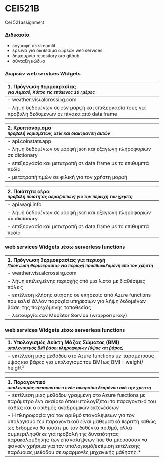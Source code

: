 # CEI521B
Cei 521 assignment

### Διδικασία
- εγγραφή σε streamlit
- έρευνα για διαθέσιμα δωρεάν web services
- δημιουργία repository στο github
- σύνταξη κώδικα

### Δωρεάν web services Widgets

| <div style="text-align: left">1. **Πρόγνωση θερμοκρασίας**</div> <div style="text-align: left"><small>*για Λεμεσό, Κύπρο τις επόμενες 10 ημέρες*<small></div> |
|---------------------------------------------------------------------------------------------------------------------------------------------------------------|
| - weather.visualcrossing.com                                                                                                                                  |
| - λήψη δεδομένων σε csv μορφή και επεξεργασία τους για προβολή δεδομένων σε πίνακα από data frame                                                             |

| <div style="text-align: left">2. **Kρυπτονόμισμα**</div> <div style="text-align: left"><small>*προβολή νομισμάτων, αξία και διακύμανση αυτών* </small></div> |
|--------------------------------------------------------------------------------------------------------------------------------------------------------------|
| - api.coinstats.app                                                                                                                                          | 
| - λήψη δεδομένων σε μορφή json και εξαγωγή πληροφοριών σε dictionary                                                                                         |
| - επεξεργασία και μετατροπή σε data frame με τα επιθυμητά πεδία                                                                                              |
| - μετατροπή τιμών σε φιλική για τον χρήστη μορφή                                                                                                             |

| <div style="text-align: left">2. **Ποιότητα αέρα**</div> <div style="text-align: left"><small>*προβολή ποιότητας αέρα(ρύπων) για την περιοχή του χρήστη* </small></div> |
|-------------------------------------------------------------------------------------------------------------------------------------------------------------------------|
| - api.waqi.info                                                                                                                                                         | 
| - λήψη δεδομένων σε μορφή json και εξαγωγή πληροφοριών σε dictionary                                                                                                    |
| - επεξεργασία και μετατροπή σε data frame με τα επιθυμητά πεδία                                                                                                         |

### web services Widgets μέσω serverless functions

| <div style="text-align: left">1. **Πρόγνωση θερμοκρασίας για περιοχή**</div> <div style="text-align: left"><small>*Πρόγνωση θερμοκρασίας για περιοχή προσδιοριζομένη από τον χρήστη*<small></div> |
|---------------------------------------------------------------------------------------------------------------------------------------------------------------------------------------------------|
| - weather.visualcrossing.com                                                                                                                                                                      |
| - λήψη επιλεγμένης περιοχής από μια λίστα με διαθέσιμες πόλεις                                                                                                                                    |
| - εκτέλεση κλήσης αίτησης σε υπηρεσία από Azure functions που καλεί άλλον παροχέα υπηρεσιών για λήψη δεδομένων βάσει της παρεχόμενης τοποθεσίας                                                   |
| - λειτουργία σαν Mediator Service (wrapper/proxy)                                                                                                                                                 |

### web services Widgets μέσω serverless functions

| <div style="text-align: left">1. **Υπολογισμός Δείκτη Μάζας Σώματος (BMI)**</div> <div style="text-align: left"><small>*υπολογιστμός BMI βάσει πληροφοριών (ύψος και βάρος)*<small></div> |
|---------------------------------------------------------------------------------------------------------------------------------------------------------------------------------------------------|
| - εκτέλεση μιας μεθόδου στο Azure functions με παραμέτρους ύψος κια βάρος για υπολογισμό του BMI ως BMI = weight/ height² |     


| <div style="text-align: left">1. **Παραγοντικό**</div> <div style="text-align: left"><small>*υπολογισμός παραγοντικού ενός ακαιραίου δοσμένου από την χρήστη*<small></div> |
|---------------------------------------------------------------------------------------------------------------------------------------------------------------------------------------------------|
| - εκτέλεση μιας μεθόδου γραμμένη στο Azure functions με παράμετρο ένα ακαίρεο όπου υπολογίζεται το παραγοντικό του καθώς και ο αριθμός αναδρομικών εκτελέσεων |     
| - Η πληροφορία για τον αριθμό επαναλήψεων για τον υπολογισμό του παραγοντικού είναι μαθηματικά περιττή καθώς ως δεδομένο θα ισούτε με τον δοθέντα αριθμό, αλλά συμπεριλήφθηκε για προβολή της δυνατότητας παρακολούθησης των επαναλήψεων που θα μπορούσαν να φανούν χρήσιμα για τον υπολογισμό/εκτίμιση εκτέλεσης παρόμοιας μεθόδου σε εφαρμογές μηχανικής μάθησης.*<small></div> |
